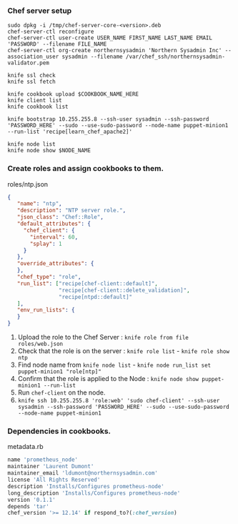 ### Chef server setup
```
sudo dpkg -i /tmp/chef-server-core-<version>.deb
chef-server-ctl reconfigure
chef-server-ctl user-create USER_NAME FIRST_NAME LAST_NAME EMAIL 'PASSWORD' --filename FILE_NAME
chef-server-ctl org-create northernsysadmin 'Northern Sysadmin Inc' --association_user sysadmin --filename /var/chef_ssh/northernsysadmin-validator.pem
```

```
knife ssl check
knife ssl fetch

knife cookbook upload $COOKBOOK_NAME_HERE
knife client list
knife cookbook list
```

```
knife bootstrap 10.255.255.8 --ssh-user sysadmin --ssh-password 'PASSWORD_HERE' --sudo --use-sudo-password --node-name puppet-minion1 --run-list 'recipe[learn_chef_apache2]'
```

```
knife node list
knife node show $NODE_NAME
```

### Create roles and assign cookbooks to them.
roles/ntp.json
```json
{
   "name": "ntp",
   "description": "NTP server role.",
   "json_class": "Chef::Role",
   "default_attributes": {
     "chef_client": {
       "interval": 60,
       "splay": 1
     }
   },
   "override_attributes": {
   },
   "chef_type": "role",
   "run_list": ["recipe[chef-client::default]",
                "recipe[chef-client::delete_validation]",
                "recipe[ntpd::default]"
   ],
   "env_run_lists": {
   }
}
```

1. Upload the role to the Chef Server : `knife role from file roles/web.json`
2. Check that the role is on the server : `knife role list` - `knife role show ntp`
3. Find node name from `knife node list` - `knife node run_list set puppet-minion1 "role[ntp]"`
4. Confirm that the role is applied to the Node : `knife node show puppet-minion1 --run-list`
5. Run `chef-client` on the node.
6. `knife ssh 10.255.255.8 'role:web' 'sudo chef-client' --ssh-user sysadmin --ssh-password 'PASSWORD_HERE' --sudo --use-sudo-password --node-name puppet-minion1`

### Dependencies in cookbooks.
metadata.rb
```ruby
name 'prometheus_node'
maintainer 'Laurent Dumont'
maintainer_email 'ldumont@northernsysadmin.com'
license 'All Rights Reserved'
description 'Installs/Configures prometheus-node'
long_description 'Installs/Configures prometheus-node'
version '0.1.1'
depends 'tar'
chef_version '>= 12.14' if respond_to?(:chef_version)
```
